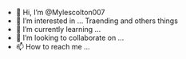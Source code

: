 - 👋 Hi, I’m @Mylescolton007
- 👀 I’m interested in ... Traending and others things 
- 🌱 I’m currently learning ...
- 💞️ I’m looking to collaborate on ...
- 📫 How to reach me ...

<!---
Mylescolton007/Mylescolton007 is a ✨ special ✨ repository because its `README.md` (this file) appears on your GitHub profile.
You can click the Preview link to take a look at your changes.
--->
